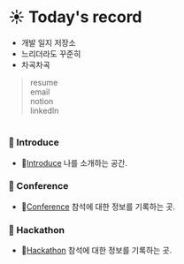 # :sunny: Today's record
 - 개발 일지 저장소
 - 느리더라도 꾸준히
 - 차곡차곡
   
> resume  
> email  
> notion  
> linkedIn  
       
#
  ### :pushpin: Introduce
 - :link:[Introduce](https://github.com/hjiee/TIL/blob/master/Introduce.md) 나를 소개하는 공간.
 
### :pushpin: Conference
 - :link:[Conference](https://github.com/hjiee/TIL/blob/master/Conference.md) 참석에 대한 정보를 기록하는 곳.
 
 ### :pushpin: Hackathon
 - :link:[Hackathon](https://github.com/hjiee/TIL/blob/master/Hackathon.md) 참석에 대한 정보를 기록하는 곳.
 
 
